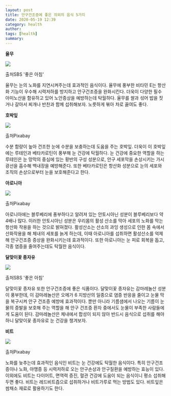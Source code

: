 ```yaml
---
layout: post
title: 안구건조증에 좋은 의외의 음식 5가지
date: 2020-05-19 12:39
category: health
author: 
tags: [health]
summary: 
---
```



**율무**

![](https://img1.daumcdn.net/thumb/R720x0/?fname=https%3A%2F%2Ft1.daumcdn.net%2Fliveboard%2Finterstella-story%2F53015b07c1d64314aa6e942bc3460093.JPG)

출처SBS '좋은 아침'

율무는 눈의 노화를 지연시켜주는데 효과적인 음식이다. 율무에 풍부한 비타민 E는 항산화 기능이 우수해 시력저하를 방지하고 안구건조증을 완화시킨다. 더욱이 다양한 필수 아미노산을 함유하고 있어 노안증상을 예방하는데 탁월하다. 율무를 쌀과 섞어 밥을 짓거나 갈아서 찌개나 반찬과 함께 섭취해보자. 노릇하게 볶아 차로 끓여도 좋다.

**호박잎**

![](https://img1.daumcdn.net/thumb/R720x0/?fname=https%3A%2F%2Ft1.daumcdn.net%2Fliveboard%2Finterstella-story%2F9c56784a9b7442f884a32b7321fb4825.JPG)

출처Pixabay

수분 함량이 높아 건조한 눈에 수분을 보충하는데 도움을 주는 호박잎. 더욱이 이 호박잎에는 루테인과 베타카로틴이 풍부해 눈 건강에 탁월하다. 눈 건강에 중요한 역할을 하는 루테인은 눈 망막의 중심에 있는 황반의 구성 성분으로, 안구 세포막을 손상시키는 가시광선을 흡수해 백내장을 예방해준다. 또한 베타카로틴은 항산화 성분으로 눈의 세포와 조직의 손상으로부터 눈을 보호해준다고 한다.

**아로니아**

![](https://img1.daumcdn.net/thumb/R720x0/?fname=https%3A%2F%2Ft1.daumcdn.net%2Fliveboard%2Finterstella-story%2F61654771b9cd4e09aaeca32864885193.JPG)

출처Pixabay

아로니아에는 블루베리에 풍부하다고 알려져 있는 안토시아닌 성분이 블루베리보다 약 4배나 많다. 이러한 안토시아닌 성분은 우리몸의 활성 산소를 막아 세포의 노화를 막는 항산화 작용을 하는 것으로 밝혀졌다. 활성산소는 산소의 과잉 생성으로 인한 몸 속에서 산화작용을 해 체내의 세포를 늙게 하는데, 이때 아로니아를 섭취하면 활성산소를 억제해 안구건조증 증상을 완화시키는데 효과적이다. 또한 아로니아는 눈 피로 회복을 돕고, 각종 염증을 줄여주는데도 탁월한 음식이다.

**달맞이꽃 종자유**

![](https://img1.daumcdn.net/thumb/R720x0/?fname=https%3A%2F%2Ft1.daumcdn.net%2Fliveboard%2Finterstella-story%2Fb288732c7ba449618991f4c60549a033.JPG)

출처SBS '좋은 아침'

달맞이꽃 종자유 또한 안구건조증에 좋은 식품이다. 달맞이꽃 종자유는 감마레놀산 성분이 풍부한데, 이 감마레놀산은 오메가 6 지방산의 일종으로 염증 반응을 줄이고 눈물 막을 복구시켜 안구 건조증 예방에 효과적이다. 뿐만 아니라 기름샘에서 나오는 기름이 눈물의 증발을 보호해 주는 역할을 해 안구 건조증 환자 중에서도 눈물이 부족한 사람들에게 도움이 된다. 감마레놀산은 체내에서 합성이 되지 않아 반드시 음식으로 섭취를 해야 하니 달맞이꽃 종자유로 눈 건강을 챙겨보자.

**비트**

![](https://img1.daumcdn.net/thumb/R720x0/?fname=https%3A%2F%2Ft1.daumcdn.net%2Fliveboard%2Finterstella-story%2F41042539d90d47a59a8c0cbaa4d429a5.JPG)

출처Pixabay

노화를 늦추는데 효과적인 음식인 비트는 눈 건강에도 탁월한 음식이다. 특히 안구건조증이나 노화, 야맹증 등 시력저하로 오는 안구손상과 안구질환을 예방하는 효능이 있다. 이외에도 비트는 다이어트, 면역력 증진, 혈관 건강에 도움이 되는 음식이니 평소 섭취해두면 좋다. 비트는 레드비트즙으로 섭취하거나 비트가루로 먹는 방법도 있다. 비트잎은 쌈채소 재료로 활용하기도 한다.